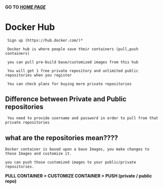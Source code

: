 #### GO TO *[HOME PAGE](index.md)*

# Docker Hub

     Sign up (https://hub.docker.com/)*

     Docker hub is where people save their containers (pull,push containers)

     you can pull pre-build base/customized images from this hub

     You will get 1 free private repository and unlimited public repositories when you register

     You can check plans for buying more private repositories

## Difference between Private and Public repositories
     
     You need to provide username and password in order to pull from that private repositories

## what are the repositories mean????

    Docker container is based upon a base Images, you make changes to those Images and customize it.
    
    you can push those customized images to your public/private repositories.


**PULL CONTAINER > CUSTOMIZE CONTAINER > PUSH (private / public repo)**





